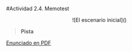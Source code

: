 #Actividad 2.4. Memotest


<center>
![El escenario inicial]()
</center>

> **Pista**
>
> 

[Enunciado en PDF][PDF]

[PDF]: https://raw.githubusercontent.com/gobstones/programacionysudidactica2/master/Proyectos/Clase2/2.4.Memotest/resources/description.pdf "Enunciado de 'Memotest' en PDF"
